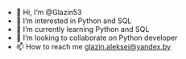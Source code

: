 - 👋 Hi, I’m @Glazin53
- 👀 I’m interested in Python and SQL
- 🌱 I’m currently learning Python and SQL
- 💞️ I’m looking to collaborate on Python developer
- 📫 How to reach me glazin.aleksei@yandex.by

<!---
Glazin53/Glazin53 is a ✨ special ✨ repository because its `README.md` (this file) appears on your GitHub profile.
You can click the Preview link to take a look at your changes.
--->
